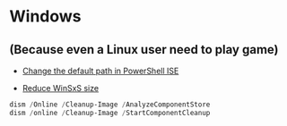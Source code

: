 # Windows

## (Because even a Linux user need to play game)

* [Change the default path in PowerShell ISE](https://stackoverflow.com/questions/32069265/how-to-set-powershell-default-directory/32069943)

* [Reduce WinSxS size](https://www.windowscentral.com/how-reclaim-space-reducing-size-winsxs-folder-windows-10)

```PowerShell
dism /Online /Cleanup-Image /AnalyzeComponentStore
dism /online /Cleanup-Image /StartComponentCleanup
```
